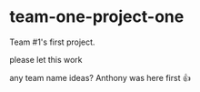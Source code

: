 # team-one-project-one
Team #1's first project.

please let this work

any team name ideas?
Anthony was here first 👍
